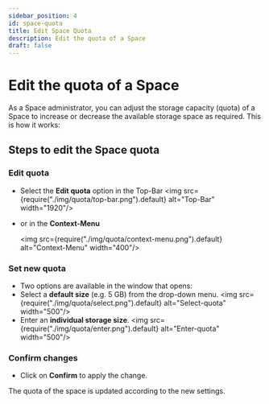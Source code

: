 ```yaml
---
sidebar_position: 4
id: space-quota
title: Edit Space Quota
description: Edit the quota of a Space
draft: false
---
```


# Edit the quota of a Space

As a Space administrator, you can adjust the storage capacity (quota) of a Space to increase or decrease the available storage space as required. This is how it works:

## Steps to edit the Space quota

### Edit quota

- Select the **Edit quota** option in the Top-Bar
  <img src={require("./img/quota/top-bar.png").default} alt="Top-Bar" width="1920"/>
- or in the **Context-Menu**

  <img src={require("./img/quota/context-menu.png").default} alt="Context-Menu" width="400"/>

### Set new quota

- Two options are available in the window that opens:
- Select a **default size** (e.g. 5 GB) from the drop-down menu.
  <img src={require("./img/quota/select.png").default} alt="Select-quota" width="500"/>
- Enter an **individual storage size**.
  <img src={require("./img/quota/enter.png").default} alt="Enter-quota" width="500"/>

### Confirm changes

- Click on **Confirm** to apply the change.

The quota of the space is updated according to the new settings.
